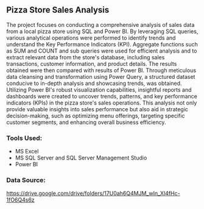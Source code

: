 ## Pizza Store Sales Analysis
The project focuses on conducting a comprehensive analysis of sales data from a local pizza store using SQL and Power BI. 
By leveraging SQL queries, various analytical operations were performed to identify trends and understand the Key Performance Indicators (KPI). Aggregate functions such as SUM and COUNT and sub queries were used for efficient analysis and to extract relevant data from the store's database, including sales transactions, customer information, and product details. The results obtained were then compared with results of Power BI.
Through meticulous data cleansing and transformation using Power Query, a structured dataset conducive to in-depth analysis and showcasing trends, was obtained. Utilizing Power BI's robust visualization capabilities, insightful reports and dashboards were created to uncover trends, patterns, and key performance indicators (KPIs) in the pizza store's sales operations. This analysis not only provide valuable insights into sales performance but also aid in strategic decision-making, such as optimizing menu offerings, targeting specific customer segments, and enhancing overall business efficiency.

### Tools Used:
- MS Excel
- MS SQL Server and SQL Server Management Studio
- Power BI

### Data Source:
https://drive.google.com/drive/folders/17U0ah6Q4MJM_wIn_Xl4fHc-1fO6Q4s6z
